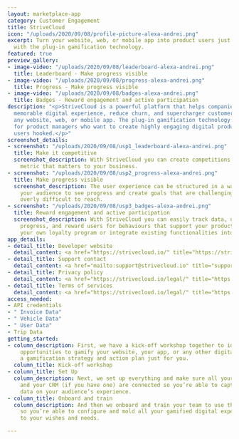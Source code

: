 ```yaml
---
layout: marketplace-app
category: Customer Engagement
title: StriveCloud
icon: "/uploads/2020/09/08/profile-picture-alexa-andrei.png"
excerpt: Turn your website, web, or mobile app into product users just love using
  with the plug-in gamification technology.
featured: true
preview_gallery:
- image-video: "/uploads/2020/09/08/leaderboard-alexa-andrei.png"
  title: Leaderboard - Make progress visible
- image-video: "/uploads/2020/09/08/progress-alexa-andrei.png"
  title: Progress - Make progress visible
- image-video: "/uploads/2020/09/08/badges-alexa-andrei.png"
  title: Badges - Reward engagement and active participation
description: "<p>StriveCloud is a powerful platform that helps companies provide a
  memorable digital experience, reduce churn, and supercharger customer loyalty within
  any website, web, or mobile app. The plug-in gamification technology is designed
  for product managers who want to create highly engaging digital products that get
  users hooked.</p>"
screenshot_details:
- screenshot: "/uploads/2020/09/08/usp1_leaderboard-alexa-andrei.png"
  title: Make it competitive
  screenshot_description: With StriveCloud you can create competitions around any
    metric that matters to your business.
- screenshot: "/uploads/2020/09/08/usp2_progress-alexa-andrei.png"
  title: Make progress visible
  screenshot_description: The user experience can be structured in a way that allows
    your audience to see progress and create goals that are challenging without being
    overly difficult to reach.
- screenshot: "/uploads/2020/09/08/usp3_badges-alexa-andrei.png"
  title: Reward engagement and active participation
  screenshot_description: With StriveCloud you can easily track data, understand user
    progress, and reward users for behaviours that support your product goals. Set-up
    your own loyalty program or integrate existing functionalities into your products.
app_details:
- detail_title: Developer website
  detail_content: <a href="https://strivecloud.io/" title="https://strivecloud.io/">https://strivecloud.io/</a><br>
- detail_title: Support contact
  detail_content: <a href="mailto:support@strivecloud.io" title="support@strivecloud.io">support@strivecloud.io<br></a>
- detail_title: Privacy policy
  detail_content: <a href="https://strivecloud.io/legal/" title="https://strivecloud.io/legal/">https://strivecloud.io/legal/</a><br>
- detail_title: Terms of services
  detail_content: <a href="https://strivecloud.io/legal/" title="https://strivecloud.io/legal/">https://strivecloud.io/legal/</a><br>
access_needed:
- API credentials
- " Invoice Data"
- " Vehicle Data"
- " User Data"
- Trip Data
getting_started:
- column_description: First, we have a kick-off workshop together to identify possible
    opportunities to gamify your website, your app, or any other digital asset, with
    a gamification strategy and action plan just for you.
  column_title: Kick-off workshop
- column_title: Set Up
  column_description: Next, we set up everything and make sure all your data points
    and your CRM (if you have one) are connected so you’re able to capture enriched
    data on your audience’s experience.
- column_title: Onboard and train
  column_description: And then we onboard and train your team to use the software,
    so you’re able to configure and mold all your gamified digital experiences entirely
    to your wishes and needs.

---
```

